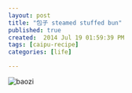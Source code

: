 ```yaml
---
layout: post
title: "包子 steamed stuffed bun"
published: true
created:  2014 Jul 19 01:59:39 PM
tags: [caipu-recipe]
categories: [life]

---
```


![baozi](/images/caipu-recipe/baozi-steamed-stuffed-bun.JPG "baozi")
